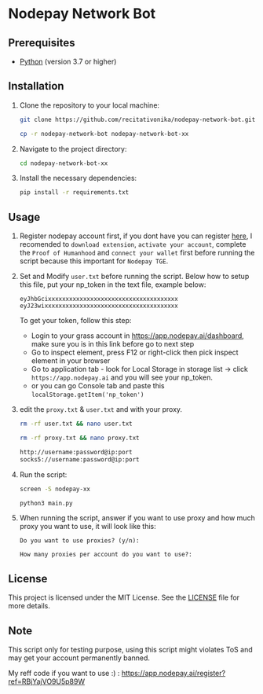 # Nodepay Network Bot
## Prerequisites
- [Python](https://www.python.org/) (version 3.7 or higher)
## Installation
1. Clone the repository to your local machine:
   ```bash
   git clone https://github.com/recitativonika/nodepay-network-bot.git
   ```
   ```bash
   cp -r nodepay-network-bot nodepay-network-bot-xx
   ```
2. Navigate to the project directory:
   ```bash
   cd nodepay-network-bot-xx
   ```
4. Install the necessary dependencies:
   ```bash
   pip install -r requirements.txt
   ```

## Usage
1. Register nodepay account first, if you dont have you can register [here](https://app.nodepay.ai/register?ref=RBjYajVO9U5p89W), I recomended to `download extension`, `activate your account`, complete the `Proof of Humanhood` and `connect your wallet` first before running the script because this important for `Nodepay TGE`.
2. Set and Modify `user.txt` before running the script. Below how to setup this file, put your np_token in the text file, example below:
	```
	eyJhbGcixxxxxxxxxxxxxxxxxxxxxxxxxxxxxxxxxxxxx
	eyJ23wixxxxxxxxxxxxxxxxxxxxxxxxxxxxxxxxxxxxxx
	```
	To get your token, follow this step:
	- Login to your grass account in https://app.nodepay.ai/dashboard, make sure you is in this link before go to next step
	- Go to inspect element, press F12 or right-click then pick inspect element in your browser
	- Go to application tab - look for Local Storage in storage list -> click `https://app.nodepay.ai` and you will see your np_token.
	- or you can go Console tab and paste this
	`localStorage.getItem('np_token')`
	  
3. edit the `proxy.txt` & `user.txt` and with your proxy.
	```bash
	rm -rf user.txt && nano user.txt
 	```
  	```bash
	rm -rf proxy.txt && nano proxy.txt
 	``` 
	```bash
	http://username:password@ip:port
	socks5://username:password@ip:port
 	```
5. Run the script:
   	```bash
	screen -S nodepay-xx
	```
	```bash
	python3 main.py
	```
6. When running the script, answer if you want to use proxy and how much proxy you want to use, it will look like this:
	```
 	Do you want to use proxies? (y/n): 

 	```
	```
	How many proxies per account do you want to use?: 
	```
## License
This project is licensed under the MIT License. See the [LICENSE](LICENSE) file for more details.

## Note
This script only for testing purpose, using this script might violates ToS and may get your account permanently banned.

My reff code if you want to use :) : 
https://app.nodepay.ai/register?ref=RBjYajVO9U5p89W
